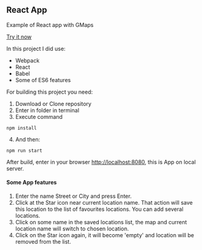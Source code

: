 ## React App

Example of React app with GMaps

[Try it now](http://moonbrv.github.io/react-favourite-locations/)

In this project I did use:
- Webpack
- React
- Babel
- Some of ES6 features

For building this project you need:

1. Download or Clone repository
2. Enter in folder in terminal
3. Execute command
  
  ```
  npm install
  ```
4. And then:
  
  ```
  npm run start
  ```
  After build, enter in your browser <http://localhost:8080>, this is App on local server.
  
#### Some App features
1. Enter the name Street or City and press Enter.
2. Click at the Star icon near current location name. That action will save this location to the list of favourites locations. You can add several locations.
3. Click on some name in the saved locations list, the map and current location name will switch to chosen location.
4. Click on the Star icon again, it will become 'empty' and location will be removed from the list.
  
